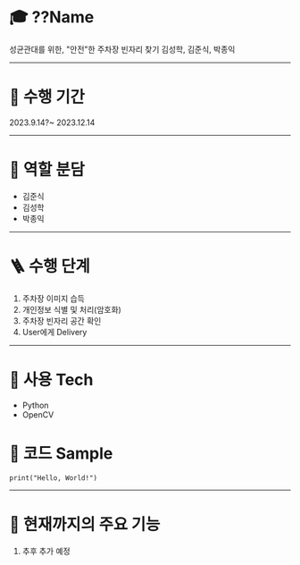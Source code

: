 # 🎓 ??Name

성균관대를 위한, "안전"한 주차장 빈자리 찾기
김성학, 김준식, 박종익

---
# 📅 수행 기간
2023.9.14?~ 2023.12.14

---

# 👥 역할 분담
- 김준식
- 김성학
- 박종익

---

# 🪜 수행 단계
1. 주차장 이미지 습득
2. 개인정보 식별 및 처리(암호화)
3. 주차장 빈자리 공간 확인
4. User에게 Delivery

---

# 🚿 사용 Tech
- Python
- OpenCV

# 📝 코드 Sample
````
print("Hello, World!")
````

---
# 📃 현재까지의 주요 기능
1. 추후 추가 예정
